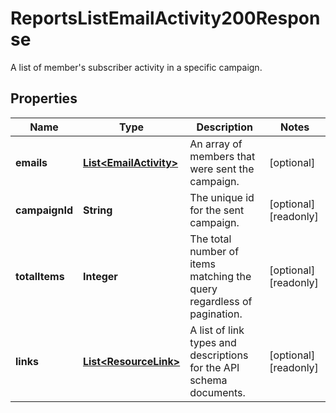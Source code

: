 

# ReportsListEmailActivity200Response

A list of member's subscriber activity in a specific campaign.

## Properties

| Name | Type | Description | Notes |
|------------ | ------------- | ------------- | -------------|
|**emails** | [**List&lt;EmailActivity&gt;**](EmailActivity.md) | An array of members that were sent the campaign. |  [optional] |
|**campaignId** | **String** | The unique id for the sent campaign. |  [optional] [readonly] |
|**totalItems** | **Integer** | The total number of items matching the query regardless of pagination. |  [optional] [readonly] |
|**links** | [**List&lt;ResourceLink&gt;**](ResourceLink.md) | A list of link types and descriptions for the API schema documents. |  [optional] [readonly] |



